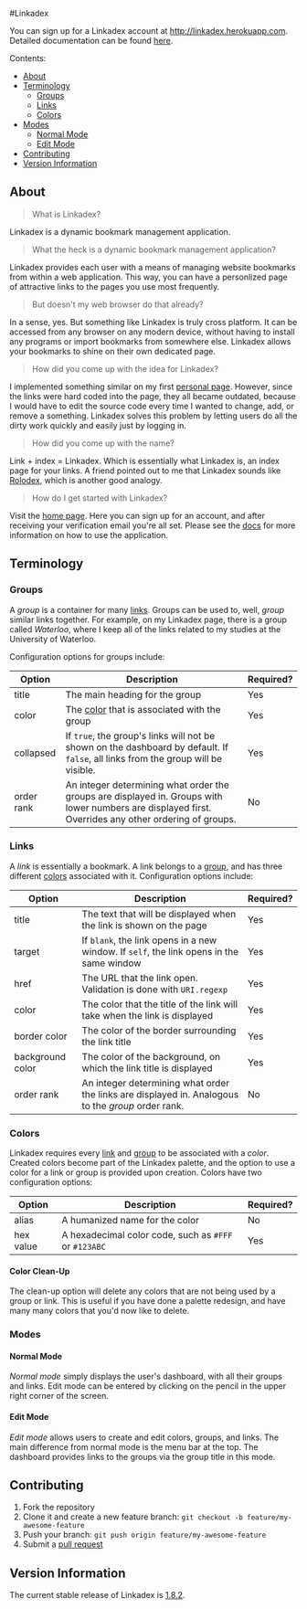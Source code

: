 #Linkadex

You can sign up for a Linkadex account at http://linkadex.herokuapp.com.
Detailed documentation can be found [here](https://linkadex.herokuapp.com/about).

Contents:
* [About](#about)
* [Terminology](#terminology)
  * [Groups](#groups)
  * [Links](#links)
  * [Colors](#colors)
* [Modes](#modes)
  * [Normal Mode](#normal-mode)
  * [Edit Mode](#edit-mode)
* [Contributing](#contributing)
* [Version Information](#version-information)

## About

> What is Linkadex?

Linkadex is a dynamic bookmark management application.

> What the heck is a dynamic bookmark management application?

Linkadex provides each user with a means of managing website bookmarks from within a web application. This way, you can have a personlized page of attractive links to the pages you use most frequently.

> But doesn't my web browser do that already?

In a sense, yes. But something like Linkadex is truly cross platform. It can be accessed from any browser on any modern device, without having to install any programs or import bookmarks from somewhere else. Linkadex allows your bookmarks to shine on their own dedicated page.

> How did you come up with the idea for Linkadex?

I implemented something similar on my first [personal page](http://www.michaelrose.heliohost.org). However, since the links were hard coded into the page, they all became outdated, because I would have to edit the source code every time I wanted to change, add, or remove a something. Linkadex solves this problem by letting users do all the dirty work quickly and easily just by logging in.

> How did you come up with the name?

Link + index = Linkadex. Which is essentially what Linkadex is, an index page for your links. A friend pointed out to me that Linkadex sounds like [Rolodex](http://en.wikipedia.org/wiki/Rolodex), which is another good analogy.

> How do I get started with Linkadex?

Visit the [home page](https://linkadex.herokuapp.com). Here you can sign up for an account, and after receiving your verification email you're all set. Please see the [docs](https://linkadex.herokuapp.com/docs) for more information on how to use the application.

## Terminology

### Groups

A *group* is a container for many [links](#links). Groups can be used to, well, *group* similar links together. For example, on my Linkadex page, there is a group called *Waterloo*, where I keep all of the links related to my studies at the University of Waterloo.

Configuration options for groups include:

| Option     | Description                                                                                                                                           | Required? |
| ---        | ---                                                                                                                                                   | ---       |
| title      | The main heading for the group                                                                                                                        | Yes       |
| color      | The [color](#colors) that is associated with the group                                                                                                | Yes       |
| collapsed  | If `true`, the group's links will not be shown on the dashboard by default. If `false`, all links from the group will be visible.                     | Yes       |
| order rank | An integer determining what order the groups are displayed in. Groups with lower numbers are displayed first. Overrides any other ordering of groups. | No        |

### Links

A *link* is essentially a bookmark. A link belongs to a [group](#groups), and has three different [colors](#colors) associated with it. Configuration options include:

| Option           | Description                                                                                        | Required? |
| ---              | ---                                                                                                | ---       |
| title            | The text that will be displayed when the link is shown on the page                                 | Yes       |
| target           | If `blank`, the link opens in a new window. If `self`, the link opens in the same window           | Yes       |
| href             | The URL that the link open. Validation is done with `URI.regexp`                                   | Yes       |
| color            | The color that the title of the link will take when the link is displayed                          | Yes       |
| border color     | The color of the border surrounding the link title                                                 | Yes       |
| background color | The color of the background, on which the link title is displayed                                  | Yes       |
| order rank       | An integer determining what order the links are displayed in. Analogous to the *group* order rank. | No        |

### Colors

Linkadex requires every [link](#links) and [group](#groups) to be associated with a *color*. Created colors become part of the Linkadex palette, and the option to use a color for a link or group is provided upon creation. Colors have two configuration options:

| Option    | Description                                           | Required? |
| ---       | ---                                                   | ---       |
| alias     | A humanized name for the color                        | No        |
| hex value | A hexadecimal color code, such as `#FFF` or `#123ABC` | Yes       |

#### Color Clean-Up

The clean-up option will delete any colors that are not being used by a group or link. This is useful if you have done a palette redesign, and have many many colors that you'd now like to delete.

### Modes

#### Normal Mode

*Normal mode* simply displays the user's dashboard, with all their groups and links. Edit mode can be entered by clicking on the pencil in the upper right corner of the screen.

#### Edit Mode

*Edit mode* allows users to create and edit colors, groups, and links. The main difference from normal mode is the menu bar at the top. The dashboard provides links to the groups via the group title in this mode.

## Contributing

1. Fork the repository
2. Clone it and create a new feature branch: `git checkout -b feature/my-awesome-feature`
3. Push your branch: `git push origin feature/my-awesome-feature`
4. Submit a [pull request](https://github.com/msrose/linkadex/pulls)

## Version Information

The current stable release of Linkadex is [1.8.2](https://github.com/msrose/linkadex/releases/tag/v1.8.2).
